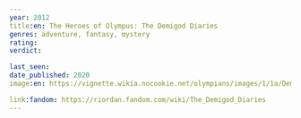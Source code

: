 ```yaml
---
year: 2012
title:en: The Heroes of Olympus: The Demigod Diaries
genres: adventure, fantasy, mystery
rating:
verdict:

last_seen:
date_published: 2020
image:en: https://vignette.wikia.nocookie.net/olympians/images/1/1a/Demigod_diaries_cover.jpg/revision/latest?cb=20120120192751

link:fandom: https://riordan.fandom.com/wiki/The_Demigod_Diaries
---
```

